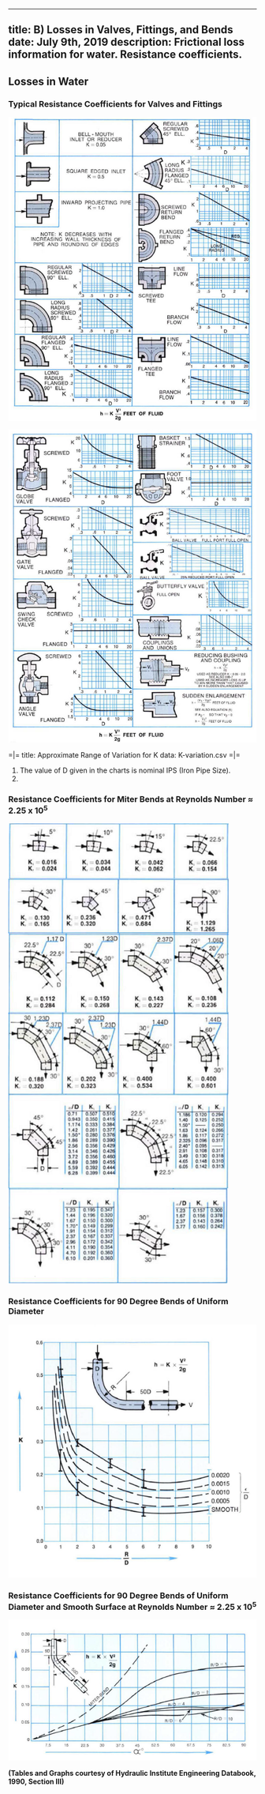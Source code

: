-----
title:  B) Losses in Valves, Fittings, and Bends
date: July 9th, 2019
description: Frictional loss information for water. Resistance coefficients.
-----

## Losses in Water

### Typical Resistance Coefficients for Valves and Fittings

![](table-32a.png "")

![](table-32b.png "")

=|=
title: Approximate Range of Variation for K
data: K-variation.csv
=|=

1. The value of D given in the charts is nominal IPS (Iron Pipe Size).
2. <units us = "For velocities below 15 feet per second, check valves and foot valves will be only partially open and will exhibit higher values of K than that shown in the charts." metric = "For velocities below 4.6 meters per second, check valves and foot valves will be only partially open and will exhibit higher values of K than that shown in the charts."/>

### Resistance Coefficients for Miter Bends at Reynolds Number ≈ 2.25 x 10<sup>5</sup>

![](resized.png "")

### Resistance Coefficients for 90 Degree Bends of Uniform Diameter

![](IIIB-5A.png "")

### Resistance Coefficients for 90 Degree Bends of Uniform Diameter and Smooth Surface at Reynolds Number ≈ 2.25 x 10<sup>5</sup>

![](IIIB-5B.png "")

**(Tables and Graphs courtesy of Hydraulic Institute Engineering Databook, 1990, Section III)**